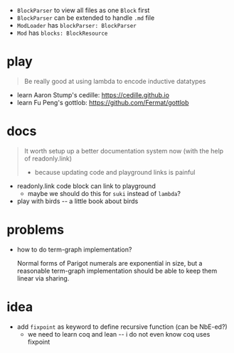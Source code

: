 - `BlockParser` to view all files as one `Block` first
- `BlockParser` can be extended to handle `.md` file
- `ModLoader` has `blockParser: BlockParser`
- `Mod` has `blocks: BlockResource`

# play

> Be really good at using lambda to encode inductive datatypes

- learn Aaron Stump's cedille: https://cedille.github.io
- learn Fu Peng's gottlob: https://github.com/Fermat/gottlob

# docs

> It worth setup up a better documentation system now (with the help of readonly.link)
> - because updating code and playground links is painful

- readonly.link code block can link to playground
  - maybe we should do this for `suki` instead of `lambda`?
- play with birds -- a little book about birds

# problems

- how to do term-graph implementation?

  Normal forms of Parigot numerals are exponential in size,
  but a reasonable term-graph implementation
  should be able to keep them linear via sharing.

# idea

- add `fixpoint` as keyword to define recursive function (can be NbE-ed?)
  - we need to learn coq and lean -- i do not even know coq uses fixpoint
